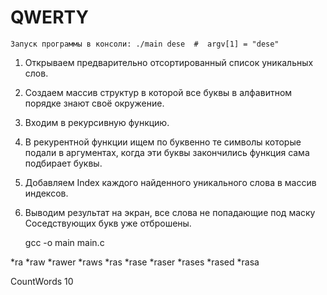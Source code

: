 # QWERTY
    Запуск программы в консоли: ./main dese  #  argv[1] = "dese"
    
1. Открываем предварительно отсортированный список уникальных слов.
1. Создаем массив структур в которой все буквы в алфавитном порядке знают своё окружение.
2. Входим в рекурсивную функцию.
3. В рекурентной функции ищем по буквенно те символы которые подали в аргументах, когда эти буквы закончились функция сама подбирает буквы.
4. Добавляем Index каждого найденного уникального слова в массив индексов.
5. Выводим результат на экран, все слова не попадающие под маску Соседствующих букв уже отброшены.

	gcc -o main main.c

*ra
*raw
*rawer
*raws
*ras
*rase
*raser
*rases
*rased
*rasa

CountWords 10 